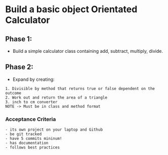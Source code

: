 # Build a basic object Orientated Calculator

## Phase 1: 
- Build a simple calculator class containing add, subtract, multiply, divide.

## Phase 2: 
- Expand by creating:
```
1. Divisible by method that returns true or false dependent on the outcome
2. Work out and return the area of a triangle
3. inch to cm converter
NOTE -> Must be in class and method format
```
### Acceptance Criteria
```
- its own project on your laptop and Github
- be git tracked
- have 5 commits mininum!
- has documentation
- follows best practices
```